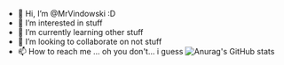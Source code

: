 - 👋 Hi, I’m @MrVindowski :D
- 👀 I’m interested in stuff
- 🌱 I’m currently learning other stuff
- 💞️ I’m looking to collaborate on not stuff
- 📫 How to reach me ... oh you don't... i guess
![Anurag's GitHub stats](https://github-readme-stats.vercel.app/api?username=MrVindowski&show_icons=true&theme=highcontrast)


<!---
MrVindowski/MrVindowski is a ✨ special ✨ repository because its `README.md` (this file) appears on your GitHub profile.
You can click the Preview link to take a look at your changes.
--->
